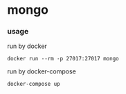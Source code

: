 # mongo

### usage
run by docker 
```
docker run --rm -p 27017:27017 mongo
```

run by docker-compose 
```
docker-compose up
```